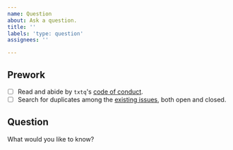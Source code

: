 ```yaml
---
name: Question
about: Ask a question.
title: ''
labels: 'type: question'
assignees: ''

---
```


## Prework

- [ ] Read and abide by `txtq`'s [code of conduct](https://github.com/wlandau/txtq/blob/master/CODE_OF_CONDUCT.md).
- [ ] Search for duplicates among the [existing issues](https://github.com/wlandau/txtq/issues), both open and closed.

## Question

What would you like to know?

